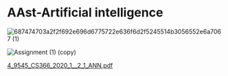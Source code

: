 # AAst-Artificial intelligence


![687474703a2f2f692e696d6775722e636f6d2f5245514b3056552e6a7067 (1)](https://user-images.githubusercontent.com/39864308/73569340-e2305400-4472-11ea-8198-7845442862a6.jpg)


![Assignment (1) (copy)](https://user-images.githubusercontent.com/39864308/81486660-884fdf00-9256-11ea-8740-8bc370c5655f.jpg)




[4_9545_CS366_2020_1__2_1_ANN.pdf](https://github.com/3bHussein/AAst-Computer-Science/files/4604750/4_9545_CS366_2020_1__2_1_ANN.pdf)
